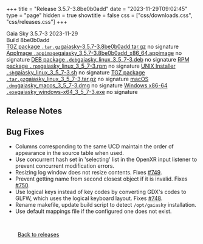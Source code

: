 +++
title = "Release 3.5.7-3.8be0b0add"
date = "2023-11-29T09:02:45"
type = "page"
hidden = true
showtitle = false
css = ["css/downloads.css", "css/releases.css"]
+++

<div class="download-container">
<div id="download-title">
<i class="gs-mdi-tag"></i>
Gaia Sky <span class="downloads-version">3.5.7-3</span> 
<time class="downloads-releasedate" datetime="2023-11-29T09:02:45" title="Published: 2023-11-29T09:02:45"><i class="gs-mdi-calendar"></i> 2023-11-29</time>
<div class="downloads-build">Build 8be0b0add</div></div>
<div class="download-section">
<a href="https://gaia.ari.uni-heidelberg.de/gaiasky/releases/3.5.7-3.8be0b0add/gaiasky-3.5.7-3.8be0b0add.tar.gz" class="download-button"><i class="gs-mdi-zip-box icon-button"></i> TGZ package <code>.tar.gz</code><span class="download-sub">gaiasky-3.5.7-3.8be0b0add.tar.gz</span></a>
<span class="signature">no signature</span>
<a href="https://gaia.ari.uni-heidelberg.de/gaiasky/releases/3.5.7-3.8be0b0add/gaiasky_3.5.7-3.8be0b0add_x86_64.appimage" class="download-button"><i class="gs-material-symbols-box icon-button"></i> AppImage <code>.appimage</code><span class="download-sub">gaiasky_3.5.7-3.8be0b0add_x86_64.appimage</span></a>
<span class="signature">no signature</span>
<a href="https://gaia.ari.uni-heidelberg.de/gaiasky/releases/3.5.7-3.8be0b0add/gaiasky_linux_3_5_7-3.deb" class="download-button"><i class="gs-mdi-debian icon-button"></i> DEB package <code>.deb</code><span class="download-sub">gaiasky_linux_3_5_7-3.deb</span></a>
<span class="signature">no signature</span>
<a href="https://gaia.ari.uni-heidelberg.de/gaiasky/releases/3.5.7-3.8be0b0add/gaiasky_linux_3_5_7-3.rpm" class="download-button"><i class="gs-mdi-fedora icon-button"></i> RPM package <code>.rpm</code><span class="download-sub">gaiasky_linux_3_5_7-3.rpm</span></a>
<span class="signature">no signature</span>
<a href="https://gaia.ari.uni-heidelberg.de/gaiasky/releases/3.5.7-3.8be0b0add/gaiasky_linux_3_5_7-3.sh" class="download-button"><i class="gs-token-unix icon-button"></i> UNIX Installer <code>.sh</code><span class="download-sub">gaiasky_linux_3_5_7-3.sh</span></a>
<span class="signature">no signature</span>
<a href="https://gaia.ari.uni-heidelberg.de/gaiasky/releases/3.5.7-3.8be0b0add/gaiasky_linux_3_5_7-3.tar.gz" class="download-button"><i class="gs-mdi-zip-box icon-button"></i> TGZ package <code>.tar.gz</code><span class="download-sub">gaiasky_linux_3_5_7-3.tar.gz</span></a>
<span class="signature">no signature</span>
<a href="https://gaia.ari.uni-heidelberg.de/gaiasky/releases/3.5.7-3.8be0b0add/gaiasky_macos_3_5_7-3.dmg" class="download-button"><i class="gs-fa6-brands-apple icon-button"></i> macOS <code>.dmg</code><span class="download-sub">gaiasky_macos_3_5_7-3.dmg</span></a>
<span class="signature">no signature</span>
<a href="https://gaia.ari.uni-heidelberg.de/gaiasky/releases/3.5.7-3.8be0b0add/gaiasky_windows-x64_3_5_7-3.exe" class="download-button"><i class="gs-fa6-brands-windows icon-button"></i> Windows x86-64 <code>.exe</code><span class="download-sub">gaiasky_windows-x64_3_5_7-3.exe</span></a>
<span class="signature">no signature</span>
</div>
</div>

<section class="release-notes">

# Release Notes


## Bug Fixes
- Columns corresponding to the same UCD maintain the order of appearance in the source table when used.
- Use concurrent hash set in 'selecting' list in the OpenXR input listener to prevent concurrent modification errors.
- Resizing log window does not resize contents. Fixes [#749](https://codeberg.org/gaiasky/gaiasky/issues/749).
- Prevent getting name from second closest object if it is invalid. Fixes [#750](https://codeberg.org/gaiasky/gaiasky/issues/750).
- Use logical keys instead of key codes by converting GDX's codes to GLFW, which uses the logical keyboard layout. Fixes [#748](https://codeberg.org/gaiasky/gaiasky/issues/748).
- Rename makefile, update build script to detect `/opt/gaiasky` installation.
- Use default mappings file if the configured one does not exist.
</section>


<p class="center-text" style="padding: 30px;"><a href="/downloads/releases"><i class="gs-mdi-arrow-left-bold-circle"></i> Back to releases</a>
</p>
